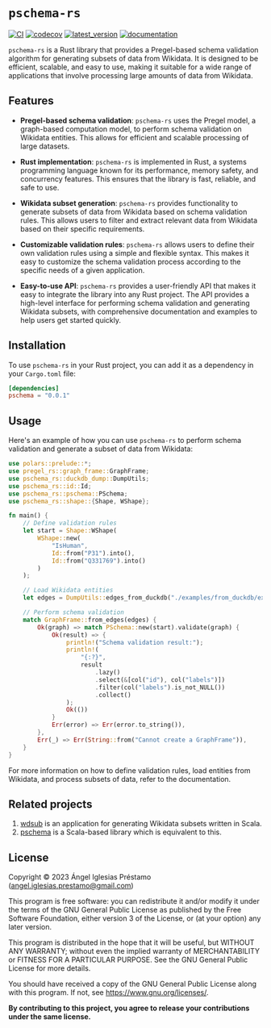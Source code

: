 # `pschema-rs`

[![CI](https://github.com/angelip2303/pschema-rs/actions/workflows/ci.yml/badge.svg)](https://github.com/angelip2303/pschema-rs/actions/workflows/ci.yml)
[![codecov](https://codecov.io/gh/angelip2303/pschema-rs/branch/main/graph/badge.svg?token=jgwNdmIYhD)](https://codecov.io/gh/angelip2303/pschema-rs)
[![latest_version](https://img.shields.io/crates/v/pschema-rs)](https://crates.io/crates/pschema-rs)
[![documentation](https://img.shields.io/docsrs/pschema-rs/0.0.1)](https://docs.rs/pschema-rs/0.0.1/pschema_rs/)

`pschema-rs` is a Rust library that provides a Pregel-based schema validation algorithm for generating subsets of data 
from Wikidata. It is designed to be efficient, scalable, and easy to use, making it suitable for a wide range of applications
that involve processing large amounts of data from Wikidata.

## Features

- **Pregel-based schema validation**: `pschema-rs` uses the Pregel model, a graph-based computation model, to perform 
schema validation on Wikidata entities. This allows for efficient and scalable processing of large datasets.

- **Rust implementation**: `pschema-rs` is implemented in Rust, a systems programming language known for its performance,
memory safety, and concurrency features. This ensures that the library is fast, reliable, and safe to use.

- **Wikidata subset generation**: `pschema-rs` provides functionality to generate subsets of data from Wikidata based on 
schema validation rules. This allows users to filter and extract relevant data from Wikidata based on their specific 
requirements.

- **Customizable validation rules**: `pschema-rs` allows users to define their own validation rules using a simple and 
flexible syntax. This makes it easy to customize the schema validation process according to the specific needs of a given
application.

- **Easy-to-use API**: `pschema-rs` provides a user-friendly API that makes it easy to integrate the library into any Rust
project. The API provides a high-level interface for performing schema validation and generating Wikidata subsets, with
comprehensive documentation and examples to help users get started quickly.

## Installation

To use `pschema-rs` in your Rust project, you can add it as a dependency in your `Cargo.toml` file:

```toml
[dependencies]
pschema = "0.0.1"
```

## Usage

Here's an example of how you can use `pschema-rs` to perform schema validation and generate a subset of data from Wikidata:

```rust
use polars::prelude::*;
use pregel_rs::graph_frame::GraphFrame;
use pschema_rs::duckdb_dump::DumpUtils;
use pschema_rs::id::Id;
use pschema_rs::pschema::PSchema;
use pschema_rs::shape::{Shape, WShape};

fn main() {
    // Define validation rules
    let start = Shape::WShape(
        WShape::new(
            "IsHuman",
            Id::from("P31").into(),
            Id::from("Q331769").into()
        )
    );

    // Load Wikidata entities
    let edges = DumpUtils::edges_from_duckdb("./examples/from_duckdb/example.duckdb")?;

    // Perform schema validation
    match GraphFrame::from_edges(edges) {
        Ok(graph) => match PSchema::new(start).validate(graph) {
            Ok(result) => {
                println!("Schema validation result:");
                println!(
                    "{:?}",
                    result
                        .lazy()
                        .select(&[col("id"), col("labels")])
                        .filter(col("labels").is_not_NULL())
                        .collect()
                );
                Ok(())
            }
            Err(error) => Err(error.to_string()),
        },
        Err(_) => Err(String::from("Cannot create a GraphFrame")),
    }
}
```

For more information on how to define validation rules, load entities from Wikidata, and process subsets of data, refer
to the documentation.

## Related projects

1. [wdsub](https://github.com/weso/wdsub) is an application for generating Wikidata subsets written in Scala.
2. [pschema](https://github.com/weso/pschema) is a Scala-based library which is equivalent to this.

## License

Copyright &copy; 2023 Ángel Iglesias Préstamo (<angel.iglesias.prestamo@gmail.com>)

This program is free software: you can redistribute it and/or modify
it under the terms of the GNU General Public License as published by
the Free Software Foundation, either version 3 of the License, or
(at your option) any later version.

This program is distributed in the hope that it will be useful,
but WITHOUT ANY WARRANTY; without even the implied warranty of
MERCHANTABILITY or FITNESS FOR A PARTICULAR PURPOSE.  See the
GNU General Public License for more details.

You should have received a copy of the GNU General Public License
along with this program.  If not, see <https://www.gnu.org/licenses/>.

**By contributing to this project, you agree to release your
contributions under the same license.**
